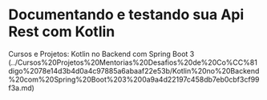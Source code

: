 # Documentando e testando sua Api Rest com Kotlin

Cursos e Projetos: Kotlin no Backend com Spring Boot 3 (../Cursos%20Projetos%20Mentorias%20Desafios%20de%20Co%CC%81digo%2078e14d3b4d0a4c97885a6abaaf22e53b/Kotlin%20no%20Backend%20com%20Spring%20Boot%203%200a9a4d22197c458db7eb0cbf3cf99f3a.md)